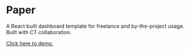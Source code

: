 # Paper

A React built dashboard template for freelance and by-the-project usage. Built with CT collaboration.

[Click here to demo.](https://quadrimegistus.github.io/Paper/)
